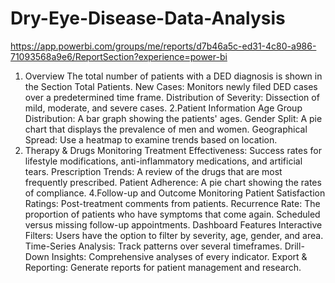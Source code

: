 # Dry-Eye-Disease-Data-Analysis
https://app.powerbi.com/groups/me/reports/d7b46a5c-ed31-4c80-a986-71093568a9e6/ReportSection?experience=power-bi 
1. Overview  The total number of patients with a DED diagnosis is shown in the Section Total Patients.
 New Cases: Monitors newly filed DED cases over a predetermined time frame.
 Distribution of Severity: Dissection of mild, moderate, and severe cases.
2.Patient Information
 Age Group Distribution: A bar graph showing the patients' ages.
 Gender Split: A pie chart that displays the prevalence of men and women.
 Geographical Spread: Use a heatmap to examine trends based on location.
3. Therapy & Drugs  Monitoring Treatment Effectiveness: Success rates for lifestyle modifications, anti-inflammatory medications, and artificial tears.
  Prescription Trends: A review of the drugs that are most frequently prescribed.
 Patient Adherence: A pie chart showing the rates of compliance.
4.Follow-up and Outcome Monitoring Patient Satisfaction Ratings: Post-treatment comments from patients.
 Recurrence Rate: The proportion of patients who have symptoms that come again.
 Scheduled versus missing follow-up appointments.
 Dashboard Features
  Interactive Filters: Users have the option to filter by severity, age, gender, and area.
  Time-Series Analysis: Track patterns over several timeframes.
  Drill-Down Insights: Comprehensive analyses of every indicator.
  Export & Reporting: Generate reports for patient management and research.
